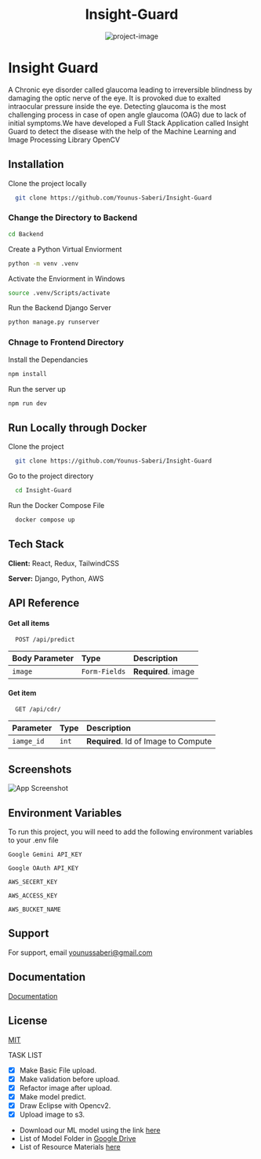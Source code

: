 <h1 align="center" id="title">Insight-Guard</h1>

<p align="center"><img src="https://socialify.git.ci/Younus-Saberi/Insight-Guard/image?description=1&amp;font=Raleway&amp;forks=1&amp;issues=1&amp;language=1&amp;name=1&amp;owner=1&amp;pattern=Signal&amp;pulls=1&amp;stargazers=1&amp;theme=Dark" alt="project-image"></p>


# Insight Guard

A Chronic eye disorder called glaucoma leading to irreversible blindness by damaging the optic
nerve of the eye. It is provoked due to exalted intraocular pressure inside the eye. Detecting glaucoma is the
most challenging process in case of open angle glaucoma (OAG) due to lack of initial symptoms.We have developed a Full Stack Application called Insight Guard to detect the disease with the help of the Machine Learning and Image Processing Library OpenCV



## Installation

Clone the project locally

```bash
  git clone https://github.com/Younus-Saberi/Insight-Guard
```
### Change the Directory to Backend
```bash
cd Backend
```
Create a Python Virtual Enviorment
```bash
python -m venv .venv
```
Activate the Enviorment in Windows
```bash
source .venv/Scripts/activate
```
Run the Backend Django Server
```bash
python manage.py runserver
```
### Chnage to Frontend Directory
Install the Dependancies
```bash
npm install
```
Run the server up
```bash
npm run dev
```



## Run Locally through Docker

Clone the project

```bash
  git clone https://github.com/Younus-Saberi/Insight-Guard
```

Go to the project directory

```bash
  cd Insight-Guard
```

Run the Docker Compose File

```bash
  docker compose up 
```



## Tech Stack

**Client:** React, Redux, TailwindCSS

**Server:** Django, Python, AWS


## API Reference

#### Get all items

```http
  POST /api/predict
```

| Body Parameter | Type     | Description                |
| :-------- | :------- | :------------------------- |
| `image` | `Form-Fields` | **Required**. image |

#### Get item

```http
  GET /api/cdr/
```

| Parameter | Type     | Description                       |
| :-------- | :------- | :-------------------------------- |
| `iamge_id`      | `int` | **Required**. Id of Image to Compute |




## Screenshots

![App Screenshot](https://via.placeholder.com/468x300?text=App+Screenshot+Here)


## Environment Variables

To run this project, you will need to add the following environment variables to your .env file

`Google Gemini API_KEY`

`Google OAuth API_KEY`

`AWS_SECERT_KEY`

`AWS_ACCESS_KEY`

`AWS_BUCKET_NAME`


## Support

For support, email younussaberi@gmail.com 


## Documentation

[Documentation](https://ijcrt.org/papers/IJCRT2403694.pdf)


## License

[MIT](https://choosealicense.com/licenses/mit/)



TASK LIST
- [x] Make Basic File upload.
- [x] Make validation before upload.
- [x] Refactor image after upload.
- [x] Make model predict.
- [x] Draw Eclipse with Opencv2.
- [x] Upload image to s3.

- Download our ML model using the link [here](https://drive.google.com/file/d/19NnGMA99WZls7KM4sJ7jArz7dFzXJKnF/view?usp=drive_link)
- List of Model Folder in [Google Drive](https://drive.google.com/drive/folders/1jX9-Ckk1CHz3q4eT8JAesepXoGVXiCqt?usp=sharing)
- List of Resource Materials [here](https://github.com/Younus-Saberi/GlaucomaDetection/tree/master/resources)
